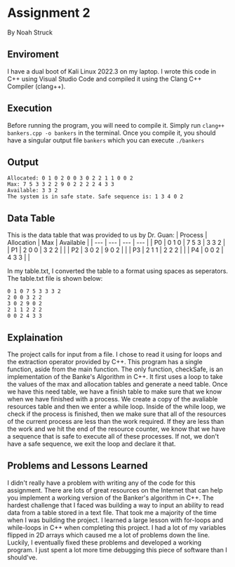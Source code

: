 # Assignment 2
By Noah Struck

## Enviroment
I have a dual boot of Kali Linux 2022.3 on my laptop. I wrote this code in C++ using Visual Studio Code and compiled it using the Clang C++ Compiler (clang++).

## Execution
Before running the program, you will need to compile it. Simply run `clang++ bankers.cpp -o bankers` in the terminal. 
Once you compile it, you should have a singular output file `bankers` which you can execute `./bankers`

## Output
```code
Allocated: 0 1 0 2 0 0 3 0 2 2 1 1 0 0 2
Max: 7 5 3 3 2 2 9 0 2 2 2 2 4 3 3
Available: 3 3 2
The system is in safe state. Safe sequence is: 1 3 4 0 2
```

## Data Table
This is the data table that was provided to us by Dr. Guan:
| Process | Allocation | Max | Available |
| --- | --- | --- | --- |
| P0 | 0 1 0 | 7 5 3 | 3 3 2 |
| P1 | 2 0 0 | 3 2 2 | |
| P2 | 3 0 2 | 9 0 2 | |
| P3 | 2 1 1 | 2 2 2 | |
| P4 | 0 0 2 | 4 3 3 | |

In my table.txt, I converted the table to a format using spaces as seperators.
The table.txt file is shown below:
```
0 1 0 7 5 3 3 3 2
2 0 0 3 2 2
3 0 2 9 0 2
2 1 1 2 2 2
0 0 2 4 3 3
```

## Explaination
The project calls for input from a file. I chose to read it using for loops and the extraction operator provided by C++. This program has a single function, aside from the main function. The only function, checkSafe, is an implementation of the Banke's Algorithm in C++. It first uses a loop to take the values of the max and allocation tables and generate a need table. Once we have this need table, we have a finish table to make sure that we know when we have finished with a process. We create a copy of the avaliable resources table and then we enter a while loop. Inside of the while loop, we check if the process is finished, then we make sure that all of the resources of the current process are less than the work required. If they are less than the work and we hit the end of the resource counter, we know that we have a sequence that is safe to execute all of these processes. If not, we don't have a safe sequence, we exit the loop and declare it that. 

## Problems and Lessons Learned
I didn't really have a problem with writing any of the code for this assignment. There are lots of great resources on the Internet that can help you implement a working version of the Banker's algorithm in C++. The hardest challenge that I faced was building a way to input an ability to read data from a table stored in a text file. That took me a majority of the time when I was building the project. I learned a large lesson with for-loops and while-loops in C++ when completing this project. I had a lot of my variables flipped in 2D arrays which caused me a lot of problems down the line. Luckily, I eventually fixed these problems and developed a working program. I just spent a lot more time debugging this piece of software than I should've.